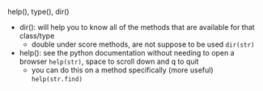 help(), type(), dir()
* dir(): will help you to know all of the methods that are available for that class/type
	* double under score methods, are not suppose to be used
	  `dir(str)`
* help(): see the python documentation without needing to open a browser
  `help(str)`, space to scroll down and q to quit
	* you can do this on a method specifically (more useful)
	  `help(str.find)`